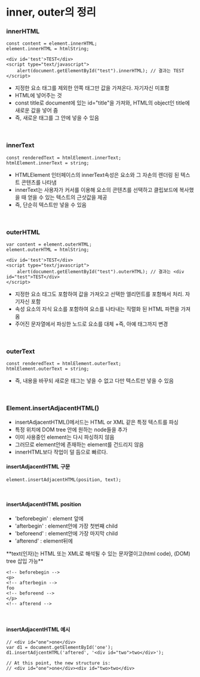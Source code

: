 # inner, outer의 정리

### innerHTML
~~~
const content = element.innerHTML;
element.innerHTML = htmlString;

<div id='test'>TEST</div>
<script type="text/javascript">
	alert(document.getElementById("test").innerHTML); // 결과는 TEST
</script>
~~~
+ 지정한 요소 태그를 제외한 안쪽 태그만 값을 가져온다. 자기자신 미포함
+ HTML에 넣어주는 것
+ const title로 document에 있는 id="title"을 가져와, HTML의 object인 title에 새로운 값을 넣어 줌
+ 즉, 새로운 태그를 그 안에 넣을 수 있음
<br/>

### innerText
~~~
const renderedText = htmlElement.innerText;
htmlElement.innerText = string;
~~~
+ HTMLElement 인터페이스의 innerText속성은 요소와 그 자손의 렌더링 된 텍스트 콘텐츠를 나타냄
+ innerText는 사용자가 커서를 이용해 요소의 콘텐츠를 선택하고 클립보드에 복사했을 때 얻을 수 있는 텍스트의 근삿값을 제공
+ 즉, 단순히 텍스트만 넣을 수 있음
<br/>

### outerHTML
~~~
var content = element.outerHTML;
element.outerHTML = htmlString;

<div id='test'>TEST</div>
<script type="text/javascript">
	alert(document.getElementById("test").outerHTML); // 결과는 <div id="test">TEST</div>
</script>
~~~
+ 지정한 요소 태그도 포함하여 값을 가져오고 선택한 엘리먼트를 포함해서 처리. 자기자신 포함
+ 속성 요소의 자식 요소를 포함하여 요소를 나타내는 직렬화 된 HTML 파편을 가져옴
+ 주어진 문자열에서 파싱한 노드로 요소를 대체
+즉, 아예 태그까지 변경
<br/>

### outerText
~~~
const renderedText = htmlElement.outerText;
htmlElement.outerText = string;
~~~
+ 즉, 내용을 바꾸되 새로운 태그는 넣을 수 없고 다만 텍스트만 넣을 수 있음
<br/>

### Element.insertAdjacentHTML()
+ insertAdjacentHTML()메서드는 HTML or XML 같은 특정 텍스트를 파싱
+ 특정 위치에 DOM tree 안에 원하는 node들을 추가
+ 이미 사용중인 element는 다시 파싱하지 않음
+ 그러므로 element안에 존재하는 element를 건드리지 않음
+ innerHTML보다 작업이 덜 듬으로 빠르다.

####  insertAdjacentHTML 구문 
~~~
element.insertAdjacentHTML(position, text);
~~~
<br/>

#### insertAdjacentHTML position
+ 'beforebegin' : element 앞에
+ 'afterbegin'  : element안에 가장 첫번째 child
+ 'beforeend'   : element안에 가장 마지막 child
+ 'afterend'    : element뒤에

\*\*text(인자)는 HTML 또는 XML로 해석될 수 있는 문자열이고(html code), (DOM) tree 삽입 가능\*\*
~~~
<!-- beforebegin -->
<p>
<!-- afterbegin -->
foo
<!-- beforeend -->
</p>
<!-- afterend -->
~~~
<br/>

#### insertAdjacentHTML 예시
~~~
// <div id="one">one</div>
var d1 = document.getElementById('one');
d1.insertAdjcentHTML('aftered', '<div id="two">two</div>');

// At this point, the new structure is:
// <div id="one">one</div><div id="two>two</div>
~~~
